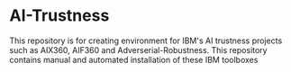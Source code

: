 # AI-Trustness
This repository is for creating environment for IBM's AI trustness projects such as AIX360, AIF360 and Adverserial-Robustness. This repository contains manual and automated installation of these IBM toolboxes

